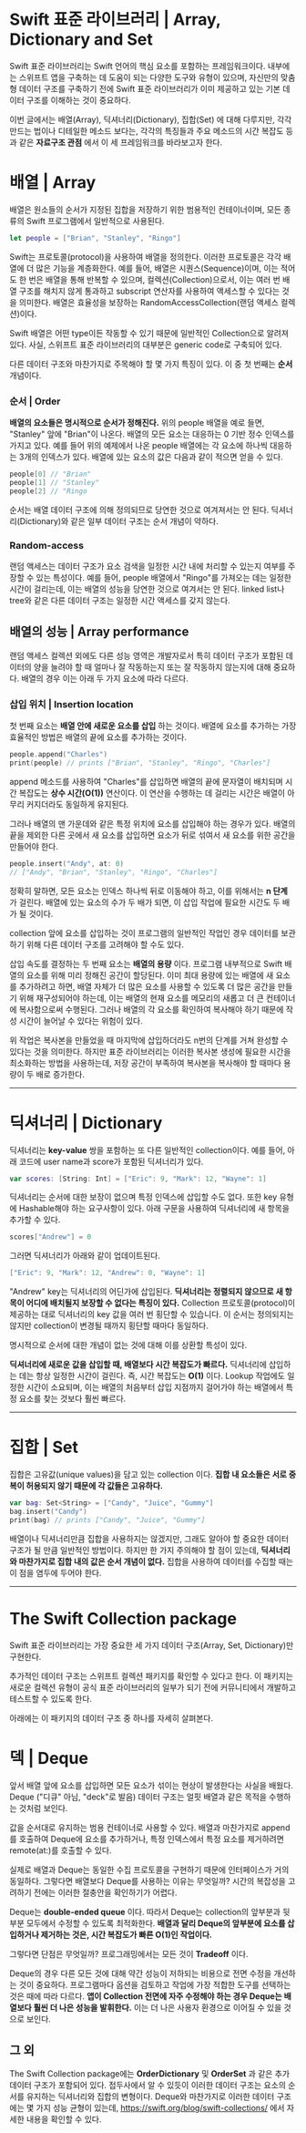 # Swift 표준 라이브러리 | Array, Dictionary and Set
Swift 표준 라이브러리는 Swift 언어의 핵심 요소를 포함하는 프레임워크이다. 내부에는 스위프트 앱을 구축하는 데 도움이 되는 다양한 도구와 유형이 있으며, 자신만의 맞춤형 데이터 구조를 구축하기 전에 Swift 표준 라이브러리가 이미 제공하고 있는 기본 데이터 구조를 이해하는 것이 중요하다.

이번 글에서는 배열(Array), 딕셔너리(Dictionary), 집합(Set) 에 대해 다루지만, 각각 만드는 법이나 디테일한 메소드 보다는, 각각의 특징들과 주요 메소드의 시간 복잡도 등과 같은 __자료구조 관점__ 에서 이 세 프레임워크를 바라보고자 한다. 

# 배열 | Array
배열은 원소들의 순서가 지정된 집합을 저장하기 위한 범용적인 컨테이너이며, 모든 종류의 Swift 프로그램에서 일반적으로 사용된다. 

```swift
let people = ["Brian", "Stanley", "Ringo"]
```

Swift는 프로토콜(protocol)을 사용하여 배열을 정의한다. 이러한 프로토콜은 각각 배열에 더 많은 기능을 계층화한다. 예를 들어, 배열은 시퀀스(Sequence)이며, 이는 적어도 한 번은 배열을 통해 반복할 수 있으며, 컬렉션(Collection)으로서, 이는 여러 번 배열 구조를 해치지 않게 통과하고 subscript 연산자를 사용하여 액세스할 수 있다는 것을 의미한다. 배열은 효율성을 보장하는 RandomAccessCollection(랜덤 액세스 컬렉션)이다.

Swift 배열은 어떤 type이든 작동할 수 있기 때문에 일반적인 Collection으로 알려져 있다. 사실, 스위프트 표준 라이브러리의 대부분은 generic code로 구축되어 있다.

다른 데이터 구조와 마찬가지로 주목해야 할 몇 가지 특징이 있다. 이 중 첫 번째는 __순서__ 개념이다.

### 순서 | Order
__배열의 요소들은 명시적으로 순서가 정해진다.__ 위의 people 배열을 예로 들면, "Stanley" 앞에 "Brian"이 나온다.
배열의 모든 요소는 대응하는 0 기반 정수 인덱스를 가지고 있다. 예를 들어 위의 예제에서 나온 people 배열에는 각 요소에 하나씩 대응하는 3개의 인덱스가 있다. 배열에 있는 요소의 값은 다음과 같이 적으면 얻을 수 있다.
```swift
people[0] // "Brian"
people[1] // "Stanley"
people[2] // "Ringo
```
순서는 배열 데이터 구조에 의해 정의되므로 당연한 것으로 여겨져서는 안 된다. 딕셔너리(Dictionary)와 같은 일부 데이터 구조는 순서 개념이 약하다.

### Random-access
랜덤 액세스는 데이터 구조가 요소 검색을 일정한 시간 내에 처리할 수 있는지 여부를 주장할 수 있는 특성이다. 예를 들어, people 배열에서 "Ringo"를 가져오는 데는 일정한 시간이 걸리는데, 이는 배열의 성능을 당연한 것으로 여겨서는 안 된다. linked list나 tree와 같은 다른 데이터 구조는 일정한 시간 액세스를 갖지 않는다.

## 배열의 성능 | Array performance
랜덤 액세스 컬렉션 외에도 다른 성능 영역은 개발자로서 특히 데이터 구조가 포함된 데이터의 양을 늘려야 할 때 얼마나 잘 작동하는지 또는 잘 작동하지 않는지에 대해 중요하다. 배열의 경우 이는 아래 두 가지 요소에 따라 다르다.

### 삽입 위치 | Insertion location
첫 번째 요소는 __배열 안에 새로운 요소를 삽입__ 하는 것이다. 배열에 요소를 추가하는 가장 효율적인 방법은 배열의 끝에 요소를 추가하는 것이다.
```swift
people.append("Charles")
print(people) // prints ["Brian", "Stanley", "Ringo", "Charles"]
```
append 메소드를 사용하여 "Charles"를 삽입하면 배열의 끝에 문자열이 배치되며 시간 복잡도는 __상수 시간(O(1))__ 연산이다. 이 연산을 수행하는 데 걸리는 시간은 배열이 아무리 커지더라도 동일하게 유지된다. 

그러나 배열의 맨 가운데와 같은 특정 위치에 요소를 삽입해야 하는 경우가 있다. 배열의 끝을 제외한 다른 곳에서 새 요소를 삽입하면 요소가 뒤로 섞여서 새 요소를 위한 공간을 만들어야 한다.
```swift
people.insert("Andy", at: 0)
// ["Andy", "Brian", "Stanley", "Ringo", "Charles"]
```
정확히 말하면, 모든 요소는 인덱스 하나씩 뒤로 이동해야 하고, 이를 위해서는 __n 단계__ 가 걸린다. 배열에 있는 요소의 수가 두 배가 되면, 이 삽입 작업에 필요한 시간도 두 배가 될 것이다.

collection 앞에 요소를 삽입하는 것이 프로그램의 일반적인 작업인 경우 데이터를 보관하기 위해 다른 데이터 구조를 고려해야 할 수도 있다.

삽입 속도를 결정하는 두 번째 요소는 __배열의 용량__ 이다. 프로그램 내부적으로 Swift 배열의 요소를 위해 미리 정해진 공간이 할당된다. 이미 최대 용량에 있는 배열에 새 요소를 추가하려고 하면, 배열 자체가 더 많은 요소를 사용할 수 있도록 더 많은 공간을 만들기 위해 재구성되어야 하는데, 이는 배열의 현재 요소를 메모리의 새롭고 더 큰 컨테이너에 복사함으로써 수행된다. 그러나 배열의 각 요소를 확인하여 복사해야 하기 때문에 작성 시간이 늘어날 수 있다는 위험이 있다.

위 작업은 복사본을 만들었을 때 마지막에 삽입하더라도 n번의 단계를 거쳐 완성할 수 있다는 것을 의미한다. 하지만 표준 라이브러리는 이러한 복사본 생성에 필요한 시간을 최소화하는 방법을 사용하는데, 저장 공간이 부족하여 복사본을 복사해야 할 때마다 용량이 두 배로 증가한다.

* * *
# 딕셔너리 | Dictionary
딕셔너리는 __key-value__ 쌍을 포함하는 또 다른 일반적인 collection이다. 예를 들어, 아래 코드에 user name과 score가 포함된 딕셔너리가 있다.
```swift
var scores: [String: Int] = ["Eric": 9, "Mark": 12, "Wayne": 1]
```
딕셔너리는 순서에 대한 보장이 없으며 특정 인덱스에 삽입할 수도 없다. 또한 key 유형에 Hashable해야 하는 요구사항이 있다. 아래 구문을 사용하여 딕셔너리에 새 항목을 추가할 수 있다.
```swift
scores["Andrew"] = 0
```
그러면 딕셔너리가 아래와 같이 업데이트된다.
```swift
["Eric": 9, "Mark": 12, "Andrew": 0, "Wayne": 1]
```
"Andrew" key는 딕셔너리의 어딘가에 삽입된다. __딕셔너리는 정렬되지 않으므로 새 항목이 어디에 배치될지 보장할 수 없다는 특징이 있다.__ Collection 프로토콜(protocol)이 제공하는 대로 딕셔너리의 key 값을 여러 번 횡단할 수 있습니다. 이 순서는 정의되지는 않지만 collection이 변경될 때까지 횡단할 때마다 동일하다.

명시적으로 순서에 대한 개념이 없는 것에 대해 이를 상환할 특성이 있다.

__딕셔너리에 새로운 값을 삽입할 때, 배열보다 시간 복잡도가 빠르다.__ 딕셔너리에 삽입하는 데는 항상 일정한 시간이 걸린다. 즉, 시간 복잡도는 __O(1)__ 이다. Lookup 작업에도 일정한 시간이 소요되며, 이는 배열의 처음부터 삽입 지점까지 걸어가야 하는 배열에서 특정 요소를 찾는 것보다 훨씬 빠르다.

* * * 
# 집합 | Set
집합은 고유값(unique values)을 담고 있는 collection 이다. __집합 내 요소들은 서로 중복이 허용되지 않기 때문에 각 값들은 고유하다.__
```swift
var bag: Set<String> = ["Candy", "Juice", "Gummy"]
bag.insert("Candy")
print(bag) // prints ["Candy", "Juice", "Gummy"]
```
배열이나 딕셔너리만큼 집합을 사용하지는 않겠지만, 그래도 알아야 할 중요한 데이터 구조가 될 만큼 일반적인 방법이다. 하지만 한 가지 주의해야 할 점이 있는데, __딕셔너리와 마찬가지로 집합 내의 값은 순서 개념이 없다.__ 집합을 사용하여 데이터를 수집할 때는 이 점을 염두에 두어야 한다.

* * *
# The Swift Collection package
Swift 표준 라이브러리는 가장 중요한 세 가지 데이터 구조(Array, Set, Dictionary)만 구현한다. 

추가적인 데이터 구조는 스위프트 컬렉션 패키지를 확인할 수 있다고 한다. 이 패키지는 새로운 컬렉션 유형이 공식 표준 라이브러리의 일부가 되기 전에 커뮤니티에서 개발하고 테스트할 수 있도록 한다.

아래에는 이 패키지의 데이터 구조 중 하나를 자세히 살펴본다.

# 덱 | Deque
앞서 배열 앞에 요소를 삽입하면 모든 요소가 섞이는 현상이 발생한다는 사실을 배웠다. Deque ("디큐" 아님, "deck"로 발음) 데이터 구조는 얼핏 배열과 같은 목적을 수행하는 것처럼 보인다. 

값을 순서대로 유지하는 범용 컨테이너로 사용할 수 있다. 배열과 마찬가지로 append를 호출하여 Deque에 요소를 추가하거나, 특정 인덱스에서 특정 요소를 제거하려면 remote(at:)를 호출할 수 있다.

실제로 배열과 Deque는 동일한 수집 프로토콜을 구현하기 때문에 인터페이스가 거의 동일하다. 그렇다면 배열보다 Deque를 사용하는 이유는 무엇일까? 시간의 복잡성을 고려하기 전에는 이러한 절충안을 확인하기가 어렵다.

Deque는 __double-ended queue__ 이다. 따라서 Deque는 collection의 앞부분과 뒷부분 모두에서 수정할 수 있도록 최적화한다. __배열과 달리 Deque의 앞부분에 요소를 삽입하거나 제거하는 것은, 시간 복잡도가 빠른 O(1)인 작업이다.__

그렇다면 단점은 무엇일까? 프로그래밍에서는 모든 것이 __Tradeoff__ 이다. 

Deque의 경우 다른 모든 것에 대해 약간 성능이 저하되는 비용으로 전면 수정을 개선하는 것이 중요하다. 프로그램마다 옵션을 검토하고 작업에 가장 적합한 도구를 선택하는 것은 때에 따라 다르다. __앱이 Collection 전면에 자주 수정해야 하는 경우 Deque는 배열보다 훨씬 더 나은 성능을 발휘한다.__ 이는 더 나은 사용자 환경으로 이어질 수 있을 것으로 보인다.

## 그 외
The Swift Collection package에는 __OrderDictionary__ 및 __OrderSet__ 과 같은 추가 데이터 구조가 포함되어 있다. 접두사에서 알 수 있듯이 이러한 데이터 구조는 요소의 순서를 유지하는 딕셔너리와 집합의 변형이다. Deque와 마찬가지로 이러한 데이터 구조에는 몇 가지 성능 균형이 있는데, 
<https://swift.org/blog/swift-collections/> 에서 자세한 내용을 확인할 수 있다.
